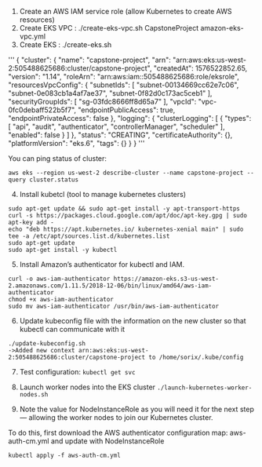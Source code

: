 1. Create an AWS IAM service role (allow Kubernetes to create AWS resources)
2. Create EKS VPC : ./create-eks-vpc.sh CapstoneProject amazon-eks-vpc.yml
3. Create EKS : ./create-eks.sh

'''
{
    "cluster": {
        "name": "capstone-project",
        "arn": "arn:aws:eks:us-west-2:505488625686:cluster/capstone-project",
        "createdAt": 1576522852.65,
        "version": "1.14",
        "roleArn": "arn:aws:iam::505488625686:role/eksrole",
        "resourcesVpcConfig": {
            "subnetIds": [
                "subnet-00134669cc62e7c06",
                "subnet-0e083cb1a4af7ae37",
                "subnet-0f82d0c173ac5ceb1"
            ],
            "securityGroupIds": [
                "sg-03fdc8666ff8d65a7"
            ],
            "vpcId": "vpc-0fc0debaff522b5f7",
            "endpointPublicAccess": true,
            "endpointPrivateAccess": false
        },
        "logging": {
            "clusterLogging": [
                {
                    "types": [
                        "api",
                        "audit",
                        "authenticator",
                        "controllerManager",
                        "scheduler"
                    ],
                    "enabled": false
                }
            ]
        },
        "status": "CREATING",
        "certificateAuthority": {},
        "platformVersion": "eks.6",
        "tags": {}
    }
}
'''

You can ping status of cluster: 
```
aws eks --region us-west-2 describe-cluster --name capstone-project --query cluster.status
```

4. Install kubetcl (tool to manage kubernetes clusters)
```
sudo apt-get update && sudo apt-get install -y apt-transport-https
curl -s https://packages.cloud.google.com/apt/doc/apt-key.gpg | sudo apt-key add -
echo "deb https://apt.kubernetes.io/ kubernetes-xenial main" | sudo tee -a /etc/apt/sources.list.d/kubernetes.list
sudo apt-get update
sudo apt-get install -y kubectl
```

5. Install Amazon’s authenticator for kubectl and IAM.
```
curl -o aws-iam-authenticator https://amazon-eks.s3-us-west-2.amazonaws.com/1.11.5/2018-12-06/bin/linux/amd64/aws-iam-authenticator
chmod +x aws-iam-authenticator
sudo mv aws-iam-authenticator /usr/bin/aws-iam-authenticator
```

6. Update kubeconfig file with the information on the new cluster so that kubectl can communicate with it

```
./update-kubeconfig.sh 
->Added new context arn:aws:eks:us-west-2:505488625686:cluster/capstone-project to /home/sorix/.kube/config
```

7. Test configuration: ```kubectl get svc```

8. Launch worker nodes into the EKS cluster ```./launch-kubernetes-worker-nodes.sh```

9. Note the value for NodeInstanceRole as you will need it for the next step — allowing the worker nodes to join our Kubernetes cluster.

To do this, first download the AWS authenticator configuration map: aws-auth-cm.yml and update with NodeInstanceRole

```
kubectl apply -f aws-auth-cm.yml
```


